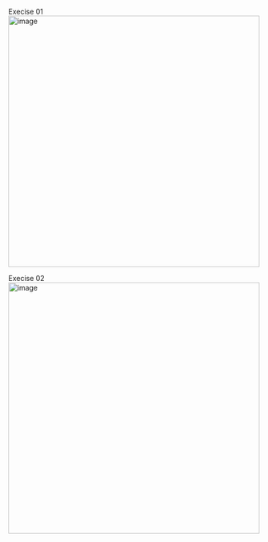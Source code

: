 
Execise 01
<img width="502" alt="image" src="https://github.com/rlopezlara/Java_AssignmentThree/assets/134024353/64f2d36d-b1fc-47b9-8649-f83485f1d01e">

Execise 02
<img width="502" alt="image" src="https://github.com/rlopezlara/Java_AssignmentThree/assets/134024353/f99d6c28-30cd-4385-b764-8884a8871294">

